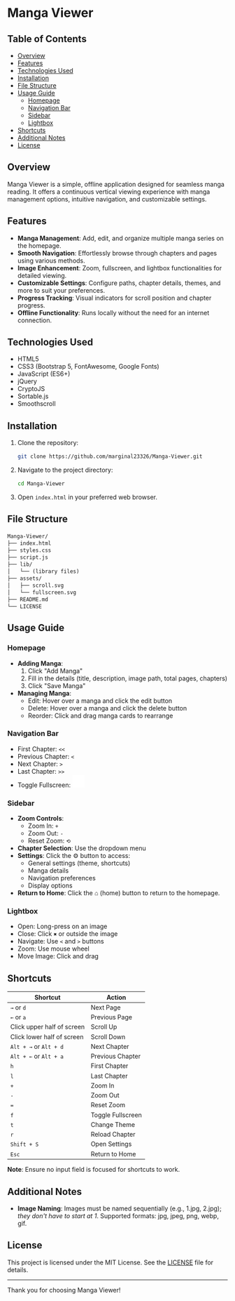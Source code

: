 # Manga Viewer

## Table of Contents
- [Overview](#overview)
- [Features](#features)
- [Technologies Used](#technologies-used)
- [Installation](#installation)
- [File Structure](#file-structure)
- [Usage Guide](#usage-guide)
  - [Homepage](#homepage)
  - [Navigation Bar](#navigation-bar)
  - [Sidebar](#sidebar)
  - [Lightbox](#lightbox)
- [Shortcuts](#shortcuts)
- [Additional Notes](#additional-notes)
- [License](#license)

## Overview
Manga Viewer is a simple, offline application designed for seamless manga reading. It offers a continuous vertical viewing experience with manga management options, intuitive navigation, and customizable settings.

## Features
- **Manga Management**: Add, edit, and organize multiple manga series on the homepage.
- **Smooth Navigation**: Effortlessly browse through chapters and pages using various methods.
- **Image Enhancement**: Zoom, fullscreen, and lightbox functionalities for detailed viewing.
- **Customizable Settings**: Configure paths, chapter details, themes, and more to suit your preferences.
- **Progress Tracking**: Visual indicators for scroll position and chapter progress.
- **Offline Functionality**: Runs locally without the need for an internet connection.

## Technologies Used
- HTML5
- CSS3 (Bootstrap 5, FontAwesome, Google Fonts)
- JavaScript (ES6+)
- jQuery
- CryptoJS
- Sortable.js
- Smoothscroll

## Installation
1. Clone the repository:
   ```sh
   git clone https://github.com/marginal23326/Manga-Viewer.git
   ```
2. Navigate to the project directory:
   ```sh
   cd Manga-Viewer
   ```
3. Open `index.html` in your preferred web browser.

## File Structure
```
Manga-Viewer/
├── index.html
├── styles.css
├── script.js
├── lib/
│   └── (library files)
├── assets/
│   ├── scroll.svg
│   └── fullscreen.svg
├── README.md
└── LICENSE
```

## Usage Guide

### Homepage
- **Adding Manga**: 
  1. Click "Add Manga"
  2. Fill in the details (title, description, image path, total pages, chapters)
  3. Click "Save Manga"
- **Managing Manga**:
  - Edit: Hover over a manga and click the edit button
  - Delete: Hover over a manga and click the delete button
  - Reorder: Click and drag manga cards to rearrange

### Navigation Bar
- First Chapter: `<<`
- Previous Chapter: `<`
- Next Chapter: `>`
- Last Chapter: `>>`
- Toggle Fullscreen: ![fullscreen](https://raw.githubusercontent.com/marginal23326/Manga-Viewer/main/assets/fullscreen.svg)

### Sidebar
- **Zoom Controls**: 
  - Zoom In: `+`
  - Zoom Out: `-`
  - Reset Zoom: `⟲`
- **Chapter Selection**: Use the dropdown menu
- **Settings**: Click the ⚙ button to access:
  - General settings (theme, shortcuts)
  - Manga details
  - Navigation preferences
  - Display options
- **Return to Home**: Click the ⌂ (home) button to return to the homepage.

### Lightbox
- Open: Long-press on an image
- Close: Click `✖` or outside the image
- Navigate: Use `<` and `>` buttons
- Zoom: Use mouse wheel
- Move Image: Click and drag

## Shortcuts

| Shortcut | Action |
|--------|----------|
| `→` or `d` | Next Page |
| `←` or `a` | Previous Page |
| Click upper half of screen | Scroll Up |
| Click lower half of screen | Scroll Down |
| `Alt + →` or `Alt + d` | Next Chapter |
| `Alt + ←` or `Alt + a` | Previous Chapter |
| `h` | First Chapter |
| `l` | Last Chapter |
| `+` | Zoom In |
| `-` | Zoom Out |
| `=` | Reset Zoom |
| `f` | Toggle Fullscreen |
| `t` | Change Theme |
| `r` | Reload Chapter |
| `Shift + S` | Open Settings |
| `Esc` | Return to Home |

**Note**: Ensure no input field is focused for shortcuts to work.

## Additional Notes
- **Image Naming**: Images must be named sequentially (e.g., 1.jpg, 2.jpg); _they don't have to start at 1_. Supported formats: jpg, jpeg, png, webp, gif.

## License
This project is licensed under the MIT License. See the [LICENSE](LICENSE) file for details.

---

Thank you for choosing Manga Viewer!
